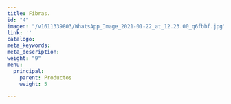 ```yaml
---
title: Fibras.
id: "4"
imagen: "/v1611339803/WhatsApp_Image_2021-01-22_at_12.23.00_q6fbbf.jpg"
link: ''
catalogo: 
meta_keywords: 
meta_description: 
weight: "9"
menu:
  principal:
    parent: Productos
    weight: 5

---
```

